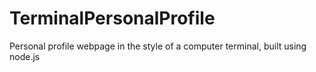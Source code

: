 # TerminalPersonalProfile
Personal profile webpage in the style of a computer terminal, built using node.js
